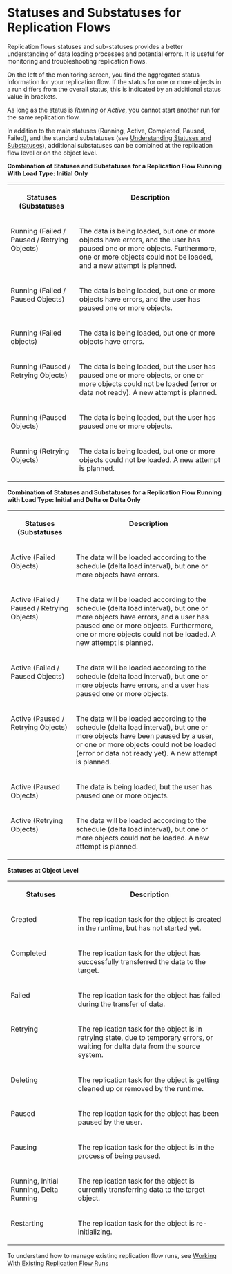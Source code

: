 <!-- loiofafc1e21bff040c386c7d691caa30915 -->

# Statuses and Substatuses for Replication Flows

Replication flows statuses and sub-statuses provides a better understanding of data loading processes and potential errors. It is useful for monitoring and troubleshooting replication flows.

On the left of the monitoring screen, you find the aggregated status information for your replication flow. If the status for one or more objects in a run differs from the overall status, this is indicated by an additional status value in brackets.

As long as the status is *Running* or *Active*, you cannot start another run for the same replication flow.

In addition to the main statuses \(Running, Active, Completed, Paused, Failed\), and the standard substatuses \(see [Understanding Statuses and Substatuses](understanding-statuses-and-substatuses-19cb5bd.md)\), additional substatuses can be combined at the replication flow level or on the object level.

**Combination of Statuses and Substatuses for a Replication Flow Running With Load Type: Initial Only**


<table>
<tr>
<th valign="top">

Statuses \(Substatuses

</th>
<th valign="top">

Description

</th>
</tr>
<tr>
<td valign="top">

Running \(Failed / Paused / Retrying Objects\)

</td>
<td valign="top">

The data is being loaded, but one or more objects have errors, and the user has paused one or more objects. Furthermore, one or more objects could not be loaded, and a new attempt is planned.

</td>
</tr>
<tr>
<td valign="top">

Running \(Failed / Paused Objects\)

</td>
<td valign="top">

The data is being loaded, but one or more objects have errors, and the user has paused one or more objects.

</td>
</tr>
<tr>
<td valign="top">

Running \(Failed objects\)

</td>
<td valign="top">

The data is being loaded, but one or more objects have errors.

</td>
</tr>
<tr>
<td valign="top">

Running \(Paused / Retrying Objects\)

</td>
<td valign="top">

The data is being loaded, but the user has paused one or more objects, or one or more objects could not be loaded \(error or data not ready\). A new attempt is planned.

</td>
</tr>
<tr>
<td valign="top">

Running \(Paused Objects\)

</td>
<td valign="top">

The data is being loaded, but the user has paused one or more objects.

</td>
</tr>
<tr>
<td valign="top">

Running \(Retrying Objects\)

</td>
<td valign="top">

The data is being loaded, but one or more objects could not be loaded. A new attempt is planned.

</td>
</tr>
</table>

**Combination of Statuses and Substatuses for a Replication Flow Running with Load Type: Initial and Delta or Delta Only**


<table>
<tr>
<th valign="top">

Statuses \(Substatuses

</th>
<th valign="top">

Description

</th>
</tr>
<tr>
<td valign="top">

Active \(Failed Objects\)

</td>
<td valign="top">

The data will be loaded according to the schedule \(delta load interval\), but one or more objects have errors.

</td>
</tr>
<tr>
<td valign="top">

Active \(Failed / Paused / Retrying Objects\)

</td>
<td valign="top">

The data will be loaded according to the schedule \(delta load interval\), but one or more objects have errors, and a user has paused one or more objects. Furthermore, one or more objects could not be loaded. A new attempt is planned.

</td>
</tr>
<tr>
<td valign="top">

Active \(Failed / Paused Objects\)

</td>
<td valign="top">

The data will be loaded according to the schedule \(delta load interval\), but one or more objects have errors, and a user has paused one or more objects.

</td>
</tr>
<tr>
<td valign="top">

Active \(Paused / Retrying Objects\)

</td>
<td valign="top">

The data will be loaded according to the schedule \(delta load interval\), but one or more objects have been paused by a user, or one or more objects could not be loaded \(error or data not ready yet\). A new attempt is planned.

</td>
</tr>
<tr>
<td valign="top">

Active \(Paused Objects\)

</td>
<td valign="top">

The data is being loaded, but the user has paused one or more objects.

</td>
</tr>
<tr>
<td valign="top">

Active \(Retrying Objects\)

</td>
<td valign="top">

The data will be loaded according to the schedule \(delta load interval\), but one or more objects could not be loaded. A new attempt is planned.

</td>
</tr>
</table>

**Statuses at Object Level**


<table>
<tr>
<th valign="top">

Statuses

</th>
<th valign="top">

Description

</th>
</tr>
<tr>
<td valign="top">

Created

</td>
<td valign="top">

The replication task for the object is created in the runtime, but has not started yet.

</td>
</tr>
<tr>
<td valign="top">

Completed

</td>
<td valign="top">

The replication task for the object has successfully transferred the data to the target.

</td>
</tr>
<tr>
<td valign="top">

Failed

</td>
<td valign="top">

The replication task for the object has failed during the transfer of data.

</td>
</tr>
<tr>
<td valign="top">

Retrying

</td>
<td valign="top">

The replication task for the object is in retrying state, due to temporary errors, or waiting for delta data from the source system.

</td>
</tr>
<tr>
<td valign="top">

Deleting

</td>
<td valign="top">

The replication task for the object is getting cleaned up or removed by the runtime.

</td>
</tr>
<tr>
<td valign="top">

Paused

</td>
<td valign="top">

The replication task for the object has been paused by the user.

</td>
</tr>
<tr>
<td valign="top">

Pausing

</td>
<td valign="top">

The replication task for the object is in the process of being paused.

</td>
</tr>
<tr>
<td valign="top">

Running, Initial Running, Delta Running

</td>
<td valign="top">

The replication task for the object is currently transferring data to the target object.

</td>
</tr>
<tr>
<td valign="top">

Restarting

</td>
<td valign="top">

The replication task for the object is re-initializing.

</td>
</tr>
</table>

To understand how to manage existing replication flow runs, see [Working With Existing Replication Flow Runs](working-with-existing-replication-flow-runs-da62e1e.md)

